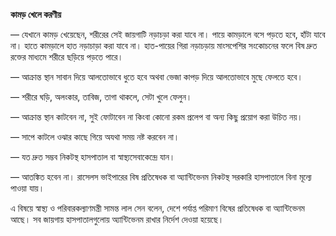 **কামড় খেলে করণীয়**

— যেখানে কামড় খেয়েছেন, শরীরের সেই জায়গাটি নড়াচড়া করা যাবে না। পায়ে কামড়ালে বসে পড়তে হবে, হাঁটা যাবে না। হাতে কামড়ালে হাত নড়াচাড়া করা যাবে না। হাত-পায়ের গিরা নড়াচড়ায় মাংসপেশির সংকোচনের ফলে বিষ দ্রুত রক্তের মাধ্যমে শরীরে ছড়িয়ে পড়তে পারে।

— আক্রান্ত স্থান সাবান দিয়ে আলতোভাবে ধুতে হবে অথবা ভেজা কাপড় দিয়ে আলতোভাবে মুছে ফেলতে হবে।

— শরীরে ঘড়ি, অলংকার, তাবিজ, তাগা থাকলে, সেটা খুলে ফেলুন।

— আক্রান্ত স্থান কাটবেন না, সুই ফোটাবেন না কিংবা কোনো রকম প্রলেপ বা অন্য কিছু প্রয়োগ করা উচিত নয়।

— সাপে কাটলে ওঝার কাছে গিয়ে অযথা সময় নষ্ট করবেন না।

— যত দ্রুত সম্ভব নিকটস্থ হাসপাতাল বা স্বাস্থ্যসেবাকেন্দ্রে যান।

— আতঙ্কিত হবেন না। রাসেলস ভাইপারের বিষ প্রতিষেধক বা অ্যান্টিভেনম নিকটস্থ সরকারি হাসপাতালে বিনা মূল্যে পাওয়া যায়।

এ বিষয়ে স্বাস্থ্য ও পরিবারকল্যাণমন্ত্রী সামন্ত লাল সেন বলেন, দেশে পর্যাপ্ত পরিমাণ বিষের প্রতিষেধক বা অ্যান্টিভেনম আছে। সব জায়গায় হাসপাতালগুলোয় অ্যান্টিভেনম রাখার নির্দেশ দেওয়া হয়েছে।
